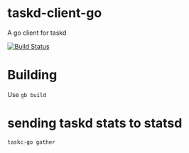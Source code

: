 # taskd-client-go
A go client for taskd

[![Build Status](https://travis-ci.org/jrabbit/taskd-client-go.svg?branch=master)](https://travis-ci.org/jrabbit/taskd-client-go)

# Building
Use `gb build`

# sending taskd stats to statsd
`taskc-go gather`